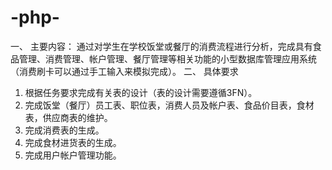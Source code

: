 # -php-
一、	主要内容：
通过对学生在学校饭堂或餐厅的消费流程进行分析，完成具有食品管理、消费管理、帐户管理、餐厅管理等相关功能的小型数据库管理应用系统（消费刷卡可以通过手工输入来模拟完成）。
二、	具体要求
1.	根据任务要求完成有关表的设计（表的设计需要遵循3FN）。
2.	完成饭堂（餐厅）员工表、职位表，消费人员及帐户表、食品价目表，食材表，供应商表的维护。
3.	完成消费表的生成。 
4.	完成食材进货表的生成。
5.	完成用户帐户管理功能。
